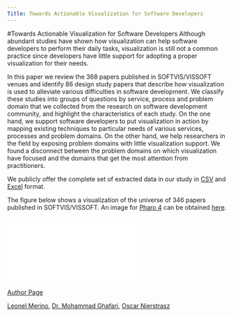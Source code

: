 ```yaml
---
Title: Towards Actionable Visualization for Software Developers
---
```

#Towards Actionable Visualization for Software Developers
Although abundant studies have shown how visualization can help software developers to perform their daily tasks, visualization is still not a common practice since developers have little support for adopting a proper visualization for their needs.

In this paper we review the 368 papers published in SOFTVIS/VISSOFT venues and identify 86 design study papers that describe how visualization is used to alleviate various difficulties in software development. We classify these studies into groups of questions by service, process and problem domain that we collected from the research on software development community, and highlight the characteristics of each study. On the one hand, we support software developers to put visualization in action by mapping existing techniques to particular needs of various services, processes and problem domains. On the other hand, we help researchers in the field by exposing problem domains with little visualization support.
We found a disconnect between the problem domains on which visualization have focused and the domains that get the most attention from practitioners.

We publicly offer the complete set of extracted data in our study in [CSV](%assets_url%/files/e2/3lnnuq7d3e9co7n3tae766ws9a09na/dataset.zip) and [Excel](%assets_url%/files/02/t2gh18f792f9iyb0wzrd12y83yki4w/dataset-review-vissoft.xlsx) format. 

The figure below shows a visualization of the universe of 346 papers published in SOFTVIS/VISSOFT. An image for [Pharo 4](http://pharo.org/download) can be obtained [here](%assets_url%/files/5d/n055arhmhif0la9ndto64sn4p4dv23/visualisation.zip).

![/download/merino/review-vissoft/collaboration-vissoft.html](/download/merino/review-vissoft/collaboration-vissoft.html)

[Author Page](%assets_url%/scgbib/?query=Meri16a&filter=Year)

[Leonel Merino](%base_url%/staff/merino), [Dr. Mohammad Ghafari](%base_url%/staff/Mohammad-Ghafari), [Oscar Nierstrasz](%base_url%/staff/oscar)
